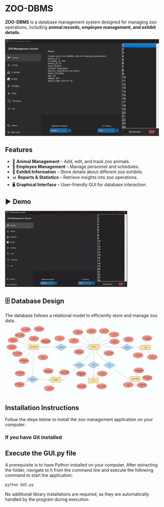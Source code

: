 # ZOO-DBMS

**ZOO-DBMS** is a database management system designed for managing zoo operations, including **animal records, employee management, and exhibit details**.  

![Project Screenshot](screenshots/demo.png)

## Features  

- 🐾 **Animal Management** – Add, edit, and track zoo animals.  
- 👥 **Employee Management** – Manage personnel and schedules.  
- 🎢 **Exhibit Information** – Store details about different zoo exhibits.  
- 📊 **Reports & Statistics** – Retrieve insights into zoo operations.  
- 🖥️ **Graphical Interface** – User-friendly GUI for database interaction.  

## ▶️ Demo  

![App Demo](screenshots/demo.gif) 

## 🗄 Database Design
The database follows a relational model to efficiently store and manage zoo data.
![ERD](erd.png)

## Installation Instructions

Follow the steps below to install the zoo management application on your computer:

### If you have Git installed

## Execute the GUI.py file

A prerequisite is to have Python installed on your computer.
After extracting the folder, navigate to it from the command line and execute the following command to start the application:

```bash
python GUI.py
```

No additional library installations are required, as they are automatically handled by the program during execution.